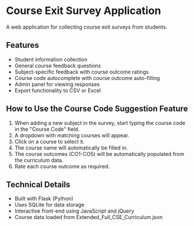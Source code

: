 # Course Exit Survey Application

A web application for collecting course exit surveys from students.

## Features

-   Student information collection
-   General course feedback questions
-   Subject-specific feedback with course outcome ratings
-   Course code autocomplete with course outcome auto-filling
-   Admin panel for viewing responses
-   Export functionality to CSV or Excel

## How to Use the Course Code Suggestion Feature

1. When adding a new subject in the survey, start typing the course code in the "Course Code" field.
2. A dropdown with matching courses will appear.
3. Click on a course to select it.
4. The course name will automatically be filled in.
5. The course outcomes (CO1-CO5) will be automatically populated from the curriculum data.
6. Rate each course outcome as required.

## Technical Details

-   Built with Flask (Python)
-   Uses SQLite for data storage
-   Interactive front-end using JavaScript and jQuery
-   Course data loaded from Extended_Full_CSE_Curriculum.json
